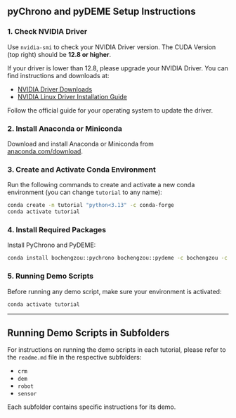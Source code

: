 
## pyChrono and pyDEME Setup Instructions

### 1. Check NVIDIA Driver

Use `nvidia-smi` to check your NVIDIA Driver version. The CUDA Version (top right) should be **12.8 or higher**.

If your driver is lower than 12.8, please upgrade your NVIDIA Driver. You can find instructions and downloads at:

- [NVIDIA Driver Downloads](https://www.nvidia.com/Download/index.aspx)
- [NVIDIA Linux Driver Installation Guide](https://docs.nvidia.com/datacenter/tesla/driver-installation-guide/index.html)

Follow the official guide for your operating system to update the driver.

### 2. Install Anaconda or Miniconda

Download and install Anaconda or Miniconda from [anaconda.com/download](https://www.anaconda.com/download).

### 3. Create and Activate Conda Environment

Run the following commands to create and activate a new conda environment (you can change `tutorial` to any name):

```bash
conda create -n tutorial "python<3.13" -c conda-forge
conda activate tutorial
```

### 4. Install Required Packages

Install PyChrono and PyDEME:

```bash
conda install bochengzou::pychrono bochengzou::pydeme -c bochengzou -c nvidia -c dlr-sc -c conda-forge
```

### 5. Running Demo Scripts

Before running any demo script, make sure your environment is activated:

```bash
conda activate tutorial
```


---

## Running Demo Scripts in Subfolders

For instructions on running the demo scripts in each tutorial, please refer to the `readme.md` file in the respective subfolders:

- `crm`
- `dem`
- `robot`
- `sensor`

Each subfolder contains specific instructions for its demo.
